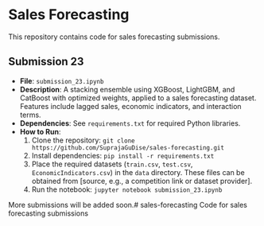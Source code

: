 # Sales Forecasting

This repository contains code for sales forecasting submissions.

## Submission 23
- **File**: `submission_23.ipynb`
- **Description**: A stacking ensemble using XGBoost, LightGBM, and 
CatBoost with optimized weights, applied to a sales forecasting dataset. 
Features include lagged sales, economic indicators, and interaction 
terms.
- **Dependencies**: See `requirements.txt` for required Python libraries.
- **How to Run**:
  1. Clone the repository: `git clone 
https://github.com/SuprajaGuDise/sales-forecasting.git`
  2. Install dependencies: `pip install -r requirements.txt`
  3. Place the required datasets (`train.csv`, `test.csv`, 
`EconomicIndicators.csv`) in the `data` directory. These files can be 
obtained from [source, e.g., a competition link or dataset provider].
  4. Run the notebook: `jupyter notebook submission_23.ipynb`

More submissions will be added soon.# 
sales-forecasting Code for sales forecasting submissions
